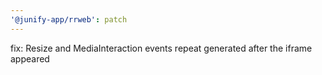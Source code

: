```yaml
---
'@junify-app/rrweb': patch
---
```


fix: Resize and MediaInteraction events repeat generated after the iframe appeared

